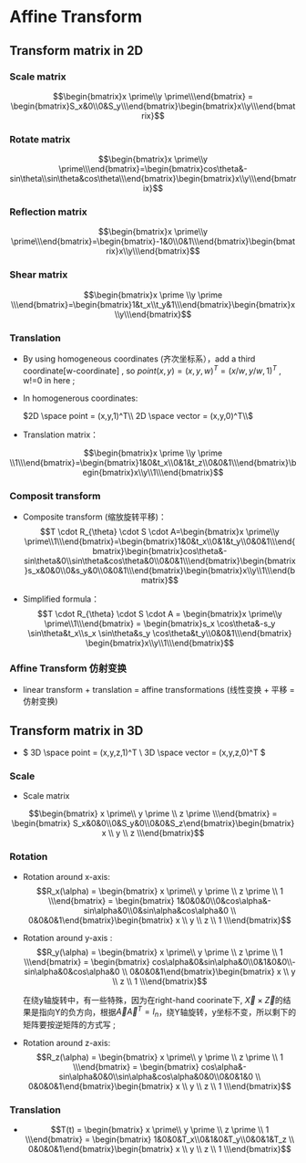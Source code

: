 # Affine Transform 

## Transform matrix in 2D

### Scale matrix

$$\begin{bmatrix}x \prime\\y \prime\\\end{bmatrix} = \begin{bmatrix}S_x&0\\0&S_y\\\end{bmatrix}\begin{bmatrix}x\\y\\\end{bmatrix}$$

### Rotate matrix

$$\begin{bmatrix}x \prime\\y \prime\\\end{bmatrix}=\begin{bmatrix}cos\theta&-sin\theta\\sin\theta&cos\theta\\\end{bmatrix}\begin{bmatrix}x\\y\\\end{bmatrix}$$

### Reflection matrix

$$\begin{bmatrix}x \prime\\y \prime\\\end{bmatrix}=\begin{bmatrix}-1&0\\0&1\\\end{bmatrix}\begin{bmatrix}x\\y\\\end{bmatrix}$$

### Shear matrix

$$\begin{bmatrix}x \prime \\y \prime \\\end{bmatrix}=\begin{bmatrix}1&t_x\\t_y&1\\\end{bmatrix}\begin{bmatrix}x\\y\\\end{bmatrix}$$

### Translation

- By using homogeneous coordinates (齐次坐标系），add a third coordinate[w-coordinate] , so $point(x,y) = (x,y,w)^T= (x/w,y/w,1)^T$ , w!=0 in here ;

- In homogenerous coordinates:
  
  $2D \space point = (x,y,1)^T\\ 2D \space vector = (x,y,0)^T\\$

- Translation matrix：

$$\begin{bmatrix}x \prime \\y \prime \\1\\\end{bmatrix}=\begin{bmatrix}1&0&t_x\\0&1&t_z\\0&0&1\\\end{bmatrix}\begin{bmatrix}x\\y\\1\\\end{bmatrix}$$

### Composit transform

- Composite transform  (缩放旋转平移)：
$$T \cdot R_{\theta} \cdot S \cdot A=\begin{bmatrix}x \prime\\y \prime\\1\\\end{bmatrix}=\begin{bmatrix}1&0&t_x\\0&1&t_y\\0&0&1\\\end{bmatrix}\begin{bmatrix}cos\theta&-sin\theta&0\\sin\theta&cos\theta&0\\0&0&1\\\end{bmatrix}\begin{bmatrix}s_x&0&0\\0&s_y&0\\0&0&1\\\end{bmatrix}\begin{bmatrix}x\\y\\1\\\end{bmatrix}$$

- Simplified formula：
$$T \cdot R_{\theta} \cdot S \cdot A = \begin{bmatrix}x \prime\\y \prime\\1\\\end{bmatrix} = \begin{bmatrix}s_x \cos\theta&-s_y \sin\theta&t_x\\s_x \sin\theta&s_y \cos\theta&t_y\\0&0&1\\\end{bmatrix} \begin{bmatrix}x\\y\\1\\\end{bmatrix}$$

### Affine Transform 仿射变换

- linear transform + translation =  affine transformations (线性变换 + 平移 = 仿射变换)

## Transform matrix in 3D

- $ 3D \space point = (x,y,z,1)^T \\ 3D \space vector = (x,y,z,0)^T $
### Scale

- Scale matrix

$$\begin{bmatrix} x \prime\\  y \prime \\ z \prime \\\end{bmatrix} = \begin{bmatrix} S_x&0&0\\0&S_y&0\\0&0&S_z\end{bmatrix}\begin{bmatrix} x \\  y \\ z  \\\end{bmatrix}$$

### Rotation

- Rotation around x-axis:
$$R_x(\alpha) = \begin{bmatrix} x \prime\\  y \prime \\ z \prime \\ 1 \\\end{bmatrix} = \begin{bmatrix} 1&0&0&0\\0&cos\alpha&-sin\alpha&0\\0&sin\alpha&cos\alpha&0 \\ 0&0&0&1\end{bmatrix}\begin{bmatrix} x \\  y \\  z \\ 1  \\\end{bmatrix}$$

- Rotation around y-axis :
$$R_y(\alpha) = \begin{bmatrix} x \prime\\  y \prime \\ z \prime \\ 1 \\\end{bmatrix} = \begin{bmatrix} cos\alpha&0&sin\alpha&0\\0&1&0&0\\-sin\alpha&0&cos\alpha&0 \\ 0&0&0&1\end{bmatrix}\begin{bmatrix} x \\  y \\  z \\ 1  \\\end{bmatrix}$$

  在绕y轴旋转中，有一些特殊，因为在right-hand coorinate下, $\vec{X} \times \vec{Z}$的结果是指向Y的负方向，根据$\vec{A} \vec{A}^T = I_n$，绕Y轴旋转，y坐标不变，所以剩下的矩阵要按逆矩阵的方式写 ;

- Rotation around z-axis: 
$$R_z(\alpha) = \begin{bmatrix} x \prime\\  y \prime \\ z \prime \\ 1 \\\end{bmatrix} = \begin{bmatrix} cos\alpha&-sin\alpha&0&0\\sin\alpha&cos\alpha&0&0\\0&0&1&0 \\ 0&0&0&1\end{bmatrix}\begin{bmatrix} x \\  y \\  z \\ 1  \\\end{bmatrix}$$

### Translation

- $$T(t) = \begin{bmatrix} x \prime\\  y \prime \\ z \prime \\ 1 \\\end{bmatrix} = \begin{bmatrix} 1&0&0&T_x\\0&1&0&T_y\\0&0&1&T_z \\ 0&0&0&1\end{bmatrix}\begin{bmatrix} x \\  y \\  z \\ 1  \\\end{bmatrix}$$

